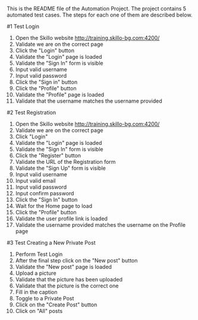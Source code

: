 This is the README file of the Automation Project. The project contains 5 automated test cases. The steps for each one of them are described below.

#1 Test Login

1. Open the Skillo website http://training.skillo-bg.com:4200/
2. Validate we are on the correct page
3. Click the "Login" button
4. Validate the "Login" page is loaded
5. Validate the "Sign In" form is visible
6. Input valid username
7. Input valid password
8. Click the "Sign in" button
9. Click the "Profile" button
10. Validate the "Profile" page is loaded
11. Validate that the username matches the username provided



#2 Test Registration

1. Open the Skillo website http://training.skillo-bg.com:4200/
2. Validate we are on the correct page
3. Click "Login"
4. Validate the "Login" page is loaded
5. Validate the "Sign In" form is visible
4. Click the "Register" button
5. Validate the URL of the Registration form
6. Validate the "Sign Up" form is visible
7. Input valid username
8. Input valid email
9. Input valid password
11. Input confirm password
13. Click the "Sign In" button
14. Wait for the Home page to load
15. Click the "Profile" button
16. Validate the user profile link is loaded
17. Validate the username provided matches the username on the Profile page


#3 Test Creating a New Private Post

1. Perform Test Login
2. After the final step click on the "New post" button
3. Validate the "New post" page is loaded
4. Upload a picture
5. Validate that the picture has been uploaded
6. Validate that the picture is the correct one
7. Fill in the caption
8. Toggle to a Private Post
9. Click on the "Create Post" button
10. Click on "All" posts